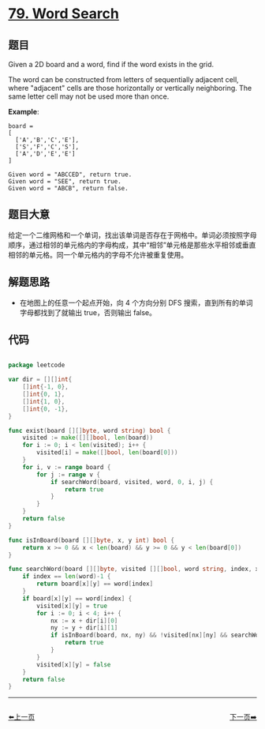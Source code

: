 # [79. Word Search](https://leetcode.com/problems/word-search/)


## 题目

Given a 2D board and a word, find if the word exists in the grid.

The word can be constructed from letters of sequentially adjacent cell, where "adjacent" cells are those horizontally or vertically neighboring. The same letter cell may not be used more than once.

**Example**:

    board =
    [
      ['A','B','C','E'],
      ['S','F','C','S'],
      ['A','D','E','E']
    ]
    
    Given word = "ABCCED", return true.
    Given word = "SEE", return true.
    Given word = "ABCB", return false.

## 题目大意

给定一个二维网格和一个单词，找出该单词是否存在于网格中。单词必须按照字母顺序，通过相邻的单元格内的字母构成，其中“相邻”单元格是那些水平相邻或垂直相邻的单元格。同一个单元格内的字母不允许被重复使用。



## 解题思路

- 在地图上的任意一个起点开始，向 4 个方向分别 DFS 搜索，直到所有的单词字母都找到了就输出 true，否则输出 false。

## 代码

```go

package leetcode

var dir = [][]int{
	[]int{-1, 0},
	[]int{0, 1},
	[]int{1, 0},
	[]int{0, -1},
}

func exist(board [][]byte, word string) bool {
	visited := make([][]bool, len(board))
	for i := 0; i < len(visited); i++ {
		visited[i] = make([]bool, len(board[0]))
	}
	for i, v := range board {
		for j := range v {
			if searchWord(board, visited, word, 0, i, j) {
				return true
			}
		}
	}
	return false
}

func isInBoard(board [][]byte, x, y int) bool {
	return x >= 0 && x < len(board) && y >= 0 && y < len(board[0])
}

func searchWord(board [][]byte, visited [][]bool, word string, index, x, y int) bool {
	if index == len(word)-1 {
		return board[x][y] == word[index]
	}
	if board[x][y] == word[index] {
		visited[x][y] = true
		for i := 0; i < 4; i++ {
			nx := x + dir[i][0]
			ny := y + dir[i][1]
			if isInBoard(board, nx, ny) && !visited[nx][ny] && searchWord(board, visited, word, index+1, nx, ny) {
				return true
			}
		}
		visited[x][y] = false
	}
	return false
}

```
----------------------------------------------
<div style="display: flex;justify-content: space-between;align-items: center;">
<p><a href="https://books.halfrost.com/leetcode/ChapterFour/0078.Subsets/">⬅️上一页</a></p>
<p><a href="https://books.halfrost.com/leetcode/ChapterFour/0080.Remove-Duplicates-from-Sorted-Array-II/">下一页➡️</a></p>
</div>
